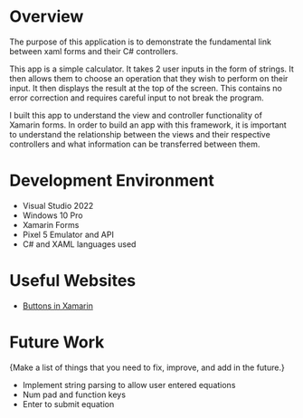 # Overview

The purpose of this application is to demonstrate the fundamental link between xaml forms and their C# controllers. 

This app is a simple calculator. It takes 2 user inputs in the form of strings. It then allows them to choose an operation that they wish to perform on their input. It then displays the result at the top of the screen. This contains no error correction and requires careful input to not break the program.  

I built this app to understand the view and controller functionality of Xamarin forms. In order to build an app with this framework, it is important to understand the relationship between the views and their respective controllers and what information can be transferred between them. 


# Development Environment

* Visual Studio 2022
* Windows 10 Pro
* Xamarin Forms
* Pixel 5 Emulator and API
* C# and XAML languages used


# Useful Websites

* [Buttons in Xamarin](https://learn.microsoft.com/en-us/xamarin/get-started/tutorials/button/?tabs=vswin&tutorial-step=2)

# Future Work

{Make a list of things that you need to fix, improve, and add in the future.}
* Implement string parsing to allow user entered equations 
* Num pad and function keys 
* Enter to submit equation  